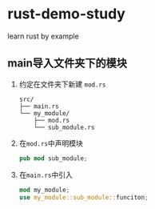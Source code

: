 # rust-demo-study
learn rust by example


## main导入文件夹下的模块
1. 约定在文件夹下新建 `mod.rs`
    ```shell 
    src/
    ├── main.rs
    └── my_module/
        ├── mod.rs
        └── sub_module.rs
    
    ```
2. 在`mod.rs`中声明模块
    ```rust
    pub mod sub_module;
    ```
3. 在`main.rs`中引入
    ```rust
    mod my_module;
    use my_module::sub_module::funciton;
    
    ```